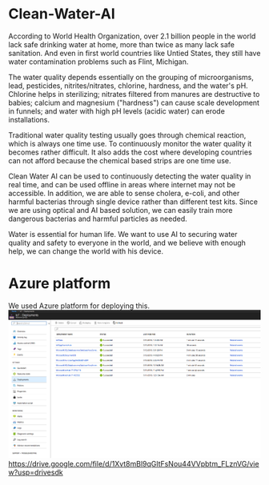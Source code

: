 # Clean-Water-AI

According to World Health Organization, over 2.1 billion people in the world lack safe drinking water at home, more than twice as many lack safe sanitation.  And even in first world countries like Untied States, they still have water contamination problems such as Flint, Michigan.

The water quality depends essentially on the grouping of microorganisms, lead, pesticides, nitrites/nitrates, chlorine, hardness, and the water's pH. Chlorine helps in sterilizing; nitrates filtered from manures are destructive to babies; calcium and magnesium ("hardness") can cause scale development in funnels; and water with high pH levels (acidic water) can erode installations.

Traditional water quality testing usually goes through chemical reaction, which is always one time use.  To continuously monitor the water quality it becomes rather difficult.  It also adds the cost where developing countries can not afford because the chemical based strips are one time use.

Clean Water AI can be used to continuously detecting the water quality in real time, and can be used offline in areas where internet may not be accessible.  In addition, we are able to sense cholera, e-coli, and other harmful bacterias through single device rather than different test kits.  Since we are using optical and AI based solution, we can easily train more dangerous bacterias and harmful particles as needed.

Water is essential for human life.  We want to use AI to securing water quality and safety to everyone in the world, and we believe with enough help, we can change the world with his device.

# Azure platform
We used Azure platform for deploying this.
![Deploy](deploy.png)
https://drive.google.com/file/d/1Xvt8mBl9qGltFsNou44VVpbtm_FLznVG/view?usp=drivesdk
